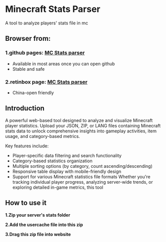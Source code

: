 # Minecraft Stats Parser
A tool to analyze players' stats file in mc


## Browser from:
### 1.github pages: [MC Stats parser](https://s1791509659.github.io/mc-stats-parser/)
- Available in most areas once you can open github
- Stable and safe

### 2.retinbox page: [MC Stats parser](https://stats.rth1.xyz/)
- China-open friendly

## Introduction
A powerful web-based tool designed to analyze and visualize Minecraft player statistics. Upload your JSON, ZIP, or LANG files containing Minecraft stats data to unlock comprehensive insights into gameplay activities, item usage, and category-based metrics.

Key features include:

- Player-specific data filtering and search functionality
- Category-based statistics organization
- Multiple sorting options (by category, count ascending/descending)
- Responsive table display with mobile-friendly design
- Support for various Minecraft statistics file formats
Whether you're tracking individual player progress, analyzing server-wide trends, or exploring detailed in-game metrics, this tool 

## How to use it
**1.Zip your server's stats folder**

**2.Add the usercache file into this zip**

**3.Drag this zip file into website**
